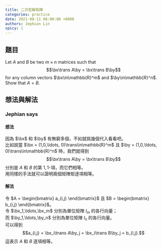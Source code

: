 ```yaml
---
title: 二次型解矩陣
categories: practice
date: 2021-08-11 08:00:00 +0800
authors: Jephian Lin
spicy: 1
---
```


## 題目

Let $A$ and $B$ be two $m\times n$ matrices such that  
    $$\bx\trans A\by = \bx\trans B\by$$
for any column vectors $\bx\in\mathbb{R}^m$ and $\by\in\mathbb{R}^n$.  
Show that $A = B$.  

## 想法與解法

### Jephian says

#### 想法

因為 $\bx$ 和 $\by$ 有無窮多個，不如就挑幾個代入看看吧。  
比如說當 $\bx = (1,0,\ldots, 0)\trans\in\mathbb{R}^m$ 且 $\by = (1,0,\ldots, 0)\trans\in\mathbb{R}^n$ 時，我們就得到  
    $$\bx\trans A\by = \bx\trans B\by$$
分別是 $A$ 和 $B$ 的第 $1,1$-項，而它們相等。  
用同樣的手法就可以證明兩個矩陣矩逐項相等。  

#### 解法

令 $A = \begin{bmatrix} a_{i,j} \end{bmatrix}$  且 $B = \begin{bmatrix} b_{i,j} \end{bmatrix}$。  
令 $\bx_1,\ldots,\bx_m$ 分別為單位矩陣 $I_m$ 的各行向量；  
而 $\by_1,\ldots,\by_n$ 分別為單位矩陣 $I_n$ 的各行向量。  
可以得到  
    $$a_{i,j} = \bx_i\trans A\by_j = \bx_i\trans B\by_j = b_{i,j}.$$
這表示 $A$ 和 $B$ 逐項相等。
